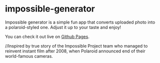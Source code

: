 # impossible-generator
Impossible generator is a simple fun app that converts uploaded photo into a polaroid-styled one. Adjust it up to your taste and enjoy!

You can check it out live on [Github Pages](https://ka1130.github.io/impossible-generator/).

//Inspired by true story of the Impossible Project team who managed to reinvent instant film after 2008, when Polaroid announced end of their world-famous cameras.
